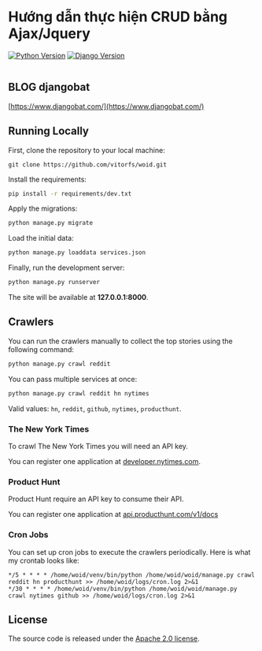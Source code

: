 # Hướng dẫn thực hiện CRUD bằng Ajax/Jquery

[![Python Version](https://img.shields.io/badge/python-3.6-brightgreen.svg)](https://python.org)
[![Django Version](https://img.shields.io/badge/django-2.1-brightgreen.svg)](https://djangoproject.com)

<a target="_blank" href="https://www.djangobat.com/blog/huong-dan-thuc-hien-crud-voi-ajax/"><img src="https://www.djangobat.com/media/posts/2019/10/03/djang-crud.jpg" alt="" /></a>

## BLOG djangobat

[https://www.djangobat.com/](https://www.djangobat.com/)

## Running Locally

First, clone the repository to your local machine:

```
git clone https://github.com/vitorfs/woid.git
```

Install the requirements:

```bash
pip install -r requirements/dev.txt
```

Apply the migrations:

```bash
python manage.py migrate
```

Load the initial data:

```bash
python manage.py loaddata services.json
```

Finally, run the development server:

```bash
python manage.py runserver
```

The site will be available at **127.0.0.1:8000**.


## Crawlers

You can run the crawlers manually to collect the top stories using the following command:

```bash
python manage.py crawl reddit
```

You can pass multiple services at once:

```bash
python manage.py crawl reddit hn nytimes
```

Valid values: `hn`, `reddit`, `github`, `nytimes`, `producthunt`.

### The New York Times

To crawl The New York Times you will need an API key.

You can register one application at [developer.nytimes.com](https://developer.nytimes.com).

### Product Hunt

Product Hunt require an API key to consume their API. 

You can register one application at [api.producthunt.com/v1/docs](https://api.producthunt.com/v1/docs)

### Cron Jobs

You can set up cron jobs to execute the crawlers periodically. Here is what my crontab looks like:

```
*/5 * * * * /home/woid/venv/bin/python /home/woid/woid/manage.py crawl reddit hn producthunt >> /home/woid/logs/cron.log 2>&1
*/30 * * * * /home/woid/venv/bin/python /home/woid/woid/manage.py crawl nytimes github >> /home/woid/logs/cron.log 2>&1
```

## License

The source code is released under the [Apache 2.0 license](https://github.com/vitorfs/woid/blob/master/LICENSE).

